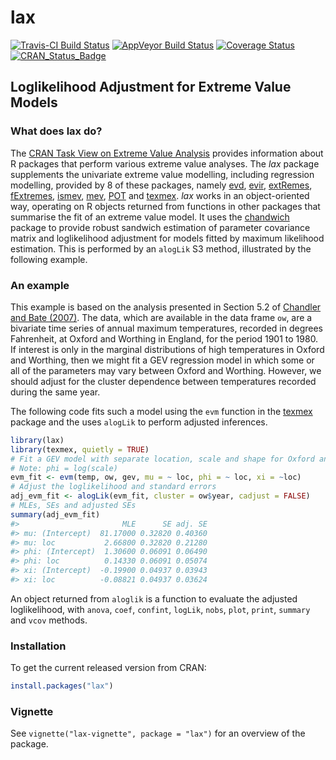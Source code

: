 
<!-- README.md is generated from README.Rmd. Please edit that file -->
lax
===

[![Travis-CI Build Status](https://travis-ci.org/paulnorthrop/lax.svg?branch=master)](https://travis-ci.org/paulnorthrop/lax) [![AppVeyor Build Status](https://ci.appveyor.com/api/projects/status/github/paulnorthrop/lax?branch=master&svg=true)](https://ci.appveyor.com/project/paulnorthrop/lax) [![Coverage Status](https://codecov.io/github/paulnorthrop/lax/coverage.svg?branch=master)](https://codecov.io/github/paulnorthrop/lax?branch=master) [![CRAN\_Status\_Badge](https://www.r-pkg.org/badges/version/lax)](https://cran.r-project.org/package=lax)

Loglikelihood Adjustment for Extreme Value Models
-------------------------------------------------

### What does lax do?

The [CRAN Task View on Extreme Value Analysis](https://CRAN.R-project.org/view=ExtremeValue) provides information about R packages that perform various extreme value analyses. The *lax* package supplements the univariate extreme value modelling, including regression modelling, provided by 8 of these packages, namely [evd](https://cran.r-project.org/package=evd), [evir](https://cran.r-project.org/package=evir), [extRemes](https://cran.r-project.org/package=extRemes), [fExtremes](https://cran.r-project.org/package=fExtremes), [ismev](https://cran.r-project.org/package=ismev), [mev](https://cran.r-project.org/package=mev), [POT](https://cran.r-project.org/package=POT) and [texmex](https://cran.r-project.org/package=texmex). *lax* works in an object-oriented way, operating on R objects returned from functions in other packages that summarise the fit of an extreme value model. It uses the [chandwich](https://cran.r-project.org/package=chandwich) package to provide robust sandwich estimation of parameter covariance matrix and loglikelihood adjustment for models fitted by maximum likelihood estimation. This is performed by an `alogLik` S3 method, illustrated by the following example.

### An example

This example is based on the analysis presented in Section 5.2 of [Chandler and Bate (2007)](https://doi.org/10.1093/biomet/asm015). The data, which are available in the data frame `ow`, are a bivariate time series of annual maximum temperatures, recorded in degrees Fahrenheit, at Oxford and Worthing in England, for the period 1901 to 1980. If interest is only in the marginal distributions of high temperatures in Oxford and Worthing, then we might fit a GEV regression model in which some or all of the parameters may vary between Oxford and Worthing. However, we should adjust for the cluster dependence between temperatures recorded during the same year.

The following code fits such a model using the `evm` function in the [texmex](https://cran.r-project.org/package=texmex) package and the uses `alogLik` to perform adjusted inferences.

``` r
library(lax)
library(texmex, quietly = TRUE)
# Fit a GEV model with separate location, scale and shape for Oxford and Worthing
# Note: phi = log(scale)
evm_fit <- evm(temp, ow, gev, mu = ~ loc, phi = ~ loc, xi = ~loc)
# Adjust the loglikelihood and standard errors
adj_evm_fit <- alogLik(evm_fit, cluster = ow$year, cadjust = FALSE)
# MLEs, SEs and adjusted SEs
summary(adj_evm_fit)
#>                       MLE      SE adj. SE
#> mu: (Intercept)  81.17000 0.32820 0.40360
#> mu: loc           2.66800 0.32820 0.21280
#> phi: (Intercept)  1.30600 0.06091 0.06490
#> phi: loc          0.14330 0.06091 0.05074
#> xi: (Intercept)  -0.19900 0.04937 0.03943
#> xi: loc          -0.08821 0.04937 0.03624
```

An object returned from `aloglik` is a function to evaluate the adjusted loglikelihood, with `anova`, `coef`, `confint`, `logLik`, `nobs`, `plot`, `print`, `summary` and `vcov` methods.

### Installation

To get the current released version from CRAN:

``` r
install.packages("lax")
```

### Vignette

See `vignette("lax-vignette", package = "lax")` for an overview of the package.

